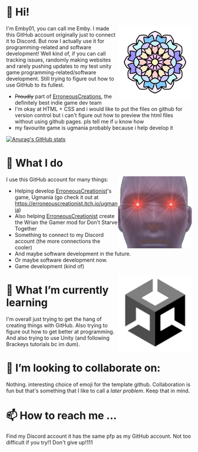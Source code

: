 # 👋 Hi! 
<img src="japanflowertransparent.png" alt="pfp" width="200" align="right">

I'm Emby01, you can call me Emby. I made this GitHub account originally just to connect it to Discord. But now I actually use it for programming-related and software development! Well kind of, if you can call tracking issues, randomly making websites and rarely pushing updates to my test unity game programming-related/software development. Still trying to figure out how to use GitHub to its fullest.

- ~~Proudly~~ part of [ErroneousCreations](https://github.com/ErroneousCreations), the definitely best indie game dev team
- I'm okay at HTML + CSS and i would like to put the files on github for version control but  i can't figure out how to preview the html files without using github pages. pls tell me if u know how
- my favourite game is ugmania probably because i help develop it

[![Anurag's GitHub stats](https://github-readme-stats.vercel.app/api?username=Emby01&show_icons=true&theme=tokyonight&hide_border=true&count_private=true)](https://github.com/anuraghazra/github-readme-stats)

# 👀 What I do
I use this GitHub account for many things:
<img src="ugfavicon.png" alt="ug favicon" width="200" align="right">
- Helping develop [ErroneousCreationist](https://github.com/ErroneousCreationist)'s game, Ugmania (go check it out at https://erroneouscreationist.itch.io/ugmania) 
- Also helping [ErroneousCreationist](https://github.com/ErroneousCreationist) create the Wrian the Gamer mod for Don't Starve Together
- Something to connect to my Discord account (the more connections the cooler)
- And maybe software development in the future.
- Or maybe software development now.
- Game development (kind of)
<img src="logo-unity-web.png" alt="unity logo" width="200" align="right">

# 🌱 What I’m currently learning
I'm overall just trying to get the hang of creating things with GitHub. Also trying to figure out how to get better at programming. And also trying to use Unity (and following Brackeys tutorials bc im dum).
# 💞️ I’m looking to collaborate on: 
Nothing. interesting choice of emoji for the template github. Collaboration is fun but that's something that I like to call a *later problem*. Keep that in mind.
# 📫 How to reach me ...
Find my Discord account it has the same pfp as my GitHub account. Not too difficult if you try!1 Don't give up!111
<!---
Emby01/Emby01 is a ✨ special ✨ repository because its `README.md` (this file) appears on your GitHub profile.
You can click the Preview link to take a look at your changes.
--->
